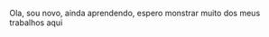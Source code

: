 Ola, sou novo, ainda aprendendo, espero monstrar muito dos meus trabalhos aqui 


<!---
eduardodrigoo/eduardodrigoo is a ✨ special ✨ repository because its `README.md` (this file) appears on your GitHub profile.
You can click the Preview link to take a look at your changes.
--->
